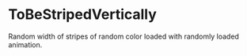 # ToBeStripedVertically
Random width of stripes of random color loaded with randomly loaded animation.

